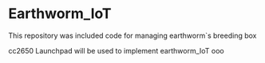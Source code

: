 # Earthworm_IoT

This repository was included code for managing earthworm`s breeding box

cc2650 Launchpad will be used to implement earthworm_IoT
ooo
